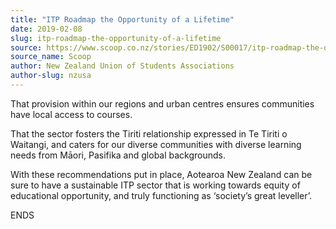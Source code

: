 ```yaml
---
title: "ITP Roadmap the Opportunity of a Lifetime"
date: 2019-02-08
slug: itp-roadmap-the-opportunity-of-a-lifetime
source: https://www.scoop.co.nz/stories/ED1902/S00017/itp-roadmap-the-opportunity-of-a-lifetime.htm
source_name: Scoop
author: New Zealand Union of Students Associations
author-slug: nzusa
---
```


<p>That provision within our regions and urban
centres ensures communities have local access to
courses.</p>

<p>That the sector fosters the Tiriti relationship
expressed in Te Tiriti o Waitangi, and caters for our
diverse communities with diverse learning needs from Māori,
Pasifika and global backgrounds.</p>

<p>With these
recommendations put in place, Aotearoa New Zealand can be
sure to have a sustainable ITP sector that is working
towards equity of educational opportunity, and truly
functioning as ‘society’s great leveller’.</p>

<p>ENDS</p>

